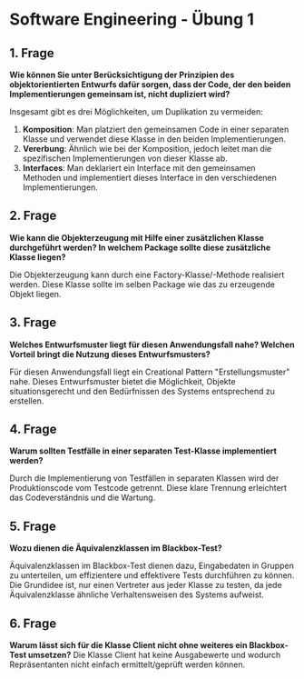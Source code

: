 # Software Engineering - Übung 1
## 1. Frage
**Wie können Sie unter Berücksichtigung der Prinzipien des objektorientierten Entwurfs dafür sorgen, dass der Code, der den beiden Implementierungen gemeinsam ist, nicht dupliziert wird?**

Insgesamt gibt es drei Möglichkeiten, um Duplikation zu vermeiden:
1. **Komposition**: Man platziert den gemeinsamen Code in einer separaten Klasse und verwendet diese Klasse in den beiden Implementierungen.
2. **Vererbung**: Ähnlich wie bei der Komposition, jedoch leitet man die spezifischen Implementierungen von dieser Klasse ab.
3. **Interfaces**: Man deklariert ein Interface mit den gemeinsamen Methoden und implementiert dieses Interface in den verschiedenen Implementierungen.


## 2. Frage
**Wie kann die Objekterzeugung mit Hilfe einer zusätzlichen Klasse durchgeführt werden? In welchem Package sollte diese zusätzliche Klasse liegen?**

Die Objekterzeugung kann durch eine Factory-Klasse/-Methode realisiert werden. Diese Klasse sollte im selben Package wie das zu erzeugende Objekt liegen.

## 3. Frage
**Welches Entwurfsmuster liegt für diesen Anwendungsfall nahe? Welchen Vorteil bringt die Nutzung dieses Entwurfsmusters?**

Für diesen Anwendungsfall liegt ein Creational Pattern "Erstellungsmuster" nahe. Dieses Entwurfsmuster bietet die Möglichkeit, Objekte situationsgerecht und den Bedürfnissen des Systems entsprechend zu erstellen.

## 4. Frage
**Warum sollten Testfälle in einer separaten Test-Klasse implementiert werden?**

Durch die Implementierung von Testfällen in separaten Klassen wird der Produktionscode vom Testcode getrennt. Diese klare Trennung erleichtert das Codeverständnis und die Wartung.

## 5. Frage
**Wozu dienen die Äquivalenzklassen im Blackbox-Test?**

Äquivalenzklassen im Blackbox-Test dienen dazu, Eingabedaten in Gruppen zu unterteilen, um effizientere und effektivere Tests durchführen zu können. Die Grundidee ist, nur einen Vertreter aus jeder Klasse zu testen, da jede Äquivalenzklasse ähnliche Verhaltensweisen des Systems aufweist.

## 6. Frage
**Warum lässt sich für die Klasse Client nicht ohne weiteres ein Blackbox-Test umsetzen?**
Die Klasse Client hat keine Ausgabewerte und wodurch Repräsentanten nicht einfach ermittelt/geprüft werden können.
